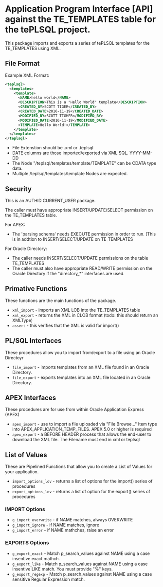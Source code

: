 Application Program Interface [API] against the TE_TEMPLATES table for the tePLSQL project.
===

This package imports and exports a series of tePLSQL templates for the TE_TEMPLATES using XML.

## File Format
Example XML Format:
   
```xml
<teplsql>
  <templates>
    <template>
      <NAME>hello world</NAME>
      <DESCRIPTION>This is a "Hello World" template</DESCRIPTION>
      <CREATED_BY>SCOTT TIGER</CREATED_BY>
      <CREATED_DATE>2016-11-19</CREATED_DATE>
      <MODIFIED_BY>SCOTT TIGHER</MODIFIED_BY>
      <MODIFIED_DATE>2016-11-19</MODIFIED_DATE>
      <TEMPLATE>Hello World!</TEMPLATE>
    </template>
  </templates>
</teplsql>
```

  - File Extenstion should be .xml or .teplsql
  - DATE columns are those imported/exported via XML SQL.  YYYY-MM-DD
  - The Node "/teplsql/templates/template/TEMPLATE" can be CDATA type data.
  - Multiple /teplsql/templates/template Nodes are expected.

## Security
This is an AUTHID CURRENT_USER package.

The caller must have appropriate INSERT/UPDATE/SELECT permission on the TE_TEMPLATES table.

For APEX:

  - The 'parsing schema' needs EXECUTE permission in order to run.  (This is in addtion to INSERT/SELECT/UPDATE on TE_TEMPLATES

For Oracle Directory:

  - The caller needs INSERT/SELECT/UPDATE permissions on the table TE_TEMPLATES</li>
  - The caller must also have appropriate READ/WRITE permission on the Oracle Directory if the "directory_*" interfaces are used.</li>

## Primative Functions
These functions are the main functions of the package.
   
  - `xml_import` - imports an XML LOB into the TE_TEMPLATES table
  - `xml_export` - returns the XML in CLOB format (todo: this should return an XMLType)
  - `assert` - this verifies that the XML is valid for import()

## PL/SQL Interfaces
These procedures allow you to import from/export to a file using an Oracle Directoyr

  - `file_import` - imports templates from an XML file found in an Oracle Directory.
  - `file_export` - exports templates into an XML file located in an Oracle Directory.

## APEX Interfaces
These procedures are for use from within Oracle Application Express (APEX)

  - `apex_import` - use to import a file uploaded via "File Browse..." Item type into APEX_APPLICATION_TEMP_FILES.  APEX 5.0 or higher is required
  - `apex_export` - a BEFORE HEADER process that allows the end-user to download the XML file.  The Filename must end in xml or teplsql

## List of Values

These are Pipelined Functions that allow you to create a List of Values for your application.

  - `import_options_lov` - returns a list of options for the import() series of procedures
  - `export_options_lov` - returns a list of option for the export() series of procedures

### IMPORT Options

  - `g_import_overwrite` - if NAME matches, always OVERWRITE
  - `g_import_ignore`    - if NAME matches, ignore
  - `g_import_error`     - if NAME mathches, raise an error

### EXPORTS Options

  - `g_export_exact` - Match p_search_values against NAME using a case insentive exact mathch.
  - `g_export_like`  - Match p_search_values against NAME using a case insentive LIKE match.  You must provide "%" keys.
  - `g_export_regexp`  - Match p_search_values against NAME using a case sensitive Regular Expression match.
